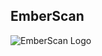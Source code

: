 ## EmberScan

![EmberScan Logo](https://github.com/JohnMansfield23/HouseFireIdentificationProject/blob/main/EmberScan%20Icon.png?raw=true)
